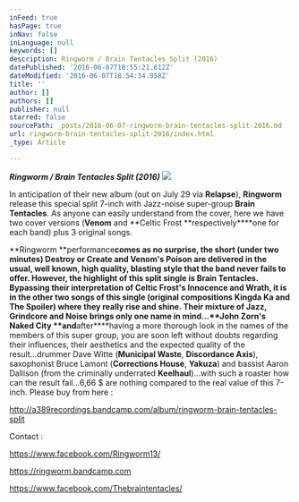 ```yaml
---
inFeed: true
hasPage: true
inNav: false
inLanguage: null
keywords: []
description: Ringworm / Brain Tentacles Split (2016)
datePublished: '2016-06-07T18:55:21.612Z'
dateModified: '2016-06-07T18:54:34.958Z'
title: ''
author: []
authors: []
publisher: null
starred: false
sourcePath: _posts/2016-06-07-ringworm-brain-tentacles-split-2016.md
url: ringworm-brain-tentacles-split-2016/index.html
_type: Article

---
```

**_Ringworm / Brain Tentacles Split (2016)_**
![](https://the-grid-user-content.s3-us-west-2.amazonaws.com/dcd49efa-488e-47ab-bed5-cf28c69e9bbb.jpg)

In anticipation of their new album (out on July 29 via **Relapse**), **Ringworm** release this special split 7-inch with Jazz-noise super-group **Brain Tentacles**. As anyone can easily understand from the cover, here we have two cover versions (**Venom** and **Celtic Frost **respectively****one for each band) plus 3 original songs. 

**Ringworm **performance****comes as no surprise, the short (under two minutes) **Destroy or Create** and **Venom's Poison** are delivered in the usual, well known, high quality, blasting style that the band never fails to offer. However, the highlight of this split single is **Brain Tentacles**. Bypassing their interpretation of **Celtic Frost's Innocence and Wrath**, it is in the other two songs of this single (original compositions **Kingda Ka** and **The Spoiler**) where they really rise and shine. Their mixture of Jazz, Grindcore and Noise brings only one name in mind...**John Zorn's Naked City **and****after****having a more thorough look in the names of the members of this super group, you are soon left without doubts regarding their influences, their aesthetics and the expected quality of the result...drummer Dave Witte (**Municipal Waste**, **Discordance Axis**), saxophonist Bruce Lamont (**Corrections House**, **Yakuza**) and bassist Aaron Dallison (from the criminally underrated **Keelhaul**)...with such a roaster how can the result fail...6,66 $ are nothing compared to the real value of this 7-inch. Please buy from here :

http://a389recordings.bandcamp.com/album/ringworm-brain-tentacles-split

Contact :

https://www.facebook.com/Ringworm13/

https://ringworm.bandcamp.com

https://www.facebook.com/Thebraintentacles/